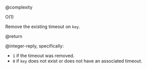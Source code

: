 @complexity

O(1)


Remove the existing timeout on `key`.

@return

@integer-reply, specifically:

* `1` if the timeout was removed.
* `0` if `key` does not exist or does not have an associated timeout.

